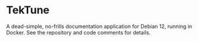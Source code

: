 # TekTune

A dead-simple, no-frills documentation application for Debian 12, running in Docker. See the repository and code comments for details. 